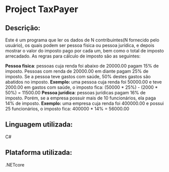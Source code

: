 # Project TaxPayer
## Descrição:
Este é um programa que ler os dados de N contribuintes(N fornecido pelo usuário), os quais podem ser pessoa física ou pessoa jurídica, e depois mostrar o valor do imposto pago por cada um, bem como o total de imposto arrecadado. As regras para cálculo de imposto são as seguintes:

**Pessoa física**: pessoas cuja renda foi abaixo de 20000.00 pagam 15% de imposto. Pessoas com
renda de 20000.00 em diante pagam 25% de imposto. Se a pessoa teve gastos com saúde, 50%
destes gastos são abatidos no imposto.
**Exemplo:** uma pessoa cuja renda foi 50000.00 e teve 2000.00 em gastos com saúde, o imposto
fica: (50000 * 25%) - (2000 * 50%) = 11500.00
**Pessoa jurídica**: pessoas jurídicas pagam 16% de imposto. Porém, se a empresa possuir mais de 10
funcionários, ela paga 14% de imposto.
**Exemplo:** uma empresa cuja renda foi 400000.00 e possui 25 funcionários, o imposto fica:
400000 * 14% = 56000.00
## Linguagem utilizada:
C#
## Plataforma utilizada:
.NETcore
